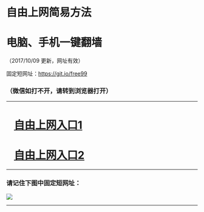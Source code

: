 ﻿# 自由上网简易方法

# 电脑、手机一键翻墙

（2017/10/09 更新，网址有效）

固定短网址：https://git.io/free99

### （微信如打不开，请转到浏览器打开）


***





# &nbsp;&nbsp; <a href="http://ft993726900.fwq-tz-1001.info/fwqtz01.html?t=100900117647 " target="_blank">自由上网入口1</a>
# &nbsp;&nbsp; <a href="http://ft1629617521.fwq-tz-1002.info/fwqtz02.html?t=10090014765 " target="_blank">自由上网入口2</a>
***

### 请记住下图中固定短网址：

<img src="https://s3-us-west-2.amazonaws.com/fwq-1001/yjfq-20170905okok.png" /> 


***

